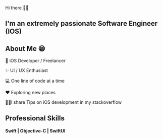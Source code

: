 Hi there 👋🏻
## I'm an extremely passionate Software Engineer (IOS) ##

## About Me 😁 ##

📱 iOS Developer / Freelancer

✨ UI / UX Enthusiast

💻 One line of code at a time

♥️ Exploring new places

💁🏻I share Tips on iOS development in my stackoverflow

## Professional Skills ##

#### Swift | Objective-C  | SwiftUI



